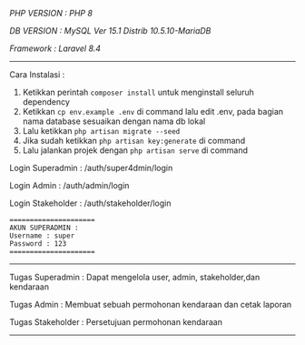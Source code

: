 *PHP VERSION : PHP 8*

*DB VERSION : MySQL Ver 15.1 Distrib 10.5.10-MariaDB*

*Framework : Laravel 8.4*

---

Cara Instalasi : 

1. Ketikkan perintah `composer install` untuk menginstall seluruh dependency
2. Ketikkan `cp env.example .env`  di command lalu edit .env, pada bagian nama database sesuaikan dengan nama db lokal
3. Lalu ketikkan `php artisan migrate --seed`
4. Jika sudah ketikkan `php artisan key:generate` di command
5. Lalu jalankan projek dengan `php artisan serve` di command

Login Superadmin :
/auth/super4dmin/login

Login Admin :
/auth/admin/login

Login Stakeholder :
/auth/stakeholder/login

```
=====================
AKUN SUPERADMIN :
Username : super
Password : 123
=====================
```

___

Tugas Superadmin :
Dapat mengelola user, admin, stakeholder,dan kendaraan

Tugas Admin :
Membuat sebuah permohonan kendaraan dan cetak laporan

Tugas Stakeholder :
Persetujuan permohonan kendaraan
___
